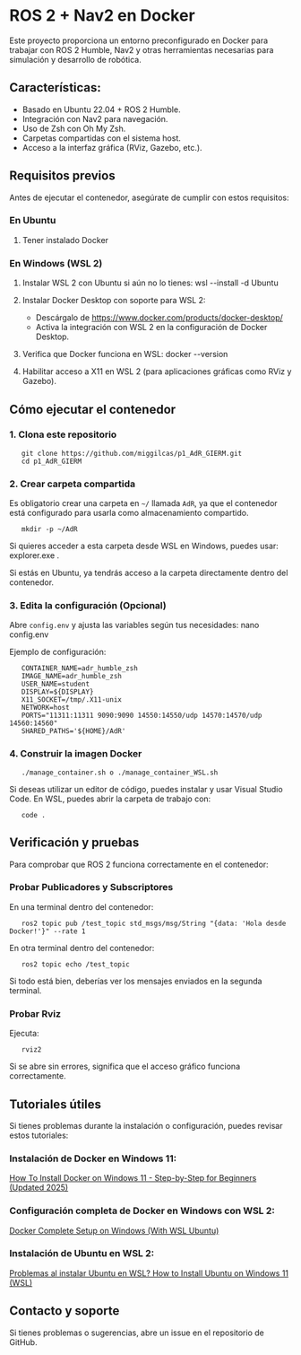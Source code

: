 # ROS 2 + Nav2 en Docker

Este proyecto proporciona un entorno preconfigurado en Docker para trabajar con ROS 2 Humble, Nav2 y otras herramientas necesarias para simulación y desarrollo de robótica.

## Características:
- Basado en Ubuntu 22.04 + ROS 2 Humble.
- Integración con Nav2 para navegación.
- Uso de Zsh con Oh My Zsh.
- Carpetas compartidas con el sistema host.
- Acceso a la interfaz gráfica (RViz, Gazebo, etc.).

## Requisitos previos

Antes de ejecutar el contenedor, asegúrate de cumplir con estos requisitos:

### En Ubuntu
1. Tener instalado Docker 

### En Windows (WSL 2)
1. Instalar WSL 2 con Ubuntu si aún no lo tienes:
   wsl --install -d Ubuntu

2. Instalar Docker Desktop con soporte para WSL 2:
   - Descárgalo de https://www.docker.com/products/docker-desktop/
   - Activa la integración con WSL 2 en la configuración de Docker Desktop.

3. Verifica que Docker funciona en WSL:
   docker --version

4. Habilitar acceso a X11 en WSL 2 (para aplicaciones gráficas como RViz y Gazebo).
   

## Cómo ejecutar el contenedor

### 1. Clona este repositorio
```
   git clone https://github.com/miggilcas/p1_AdR_GIERM.git
   cd p1_AdR_GIERM
```
### 2. Crear carpeta compartida
Es obligatorio crear una carpeta en `~/` llamada `AdR`, ya que el contenedor está configurado para usarla como almacenamiento compartido.
```
   mkdir -p ~/AdR
```
Si quieres acceder a esta carpeta desde WSL en Windows, puedes usar:
   explorer.exe .

Si estás en Ubuntu, ya tendrás acceso a la carpeta directamente dentro del contenedor.

### 3. Edita la configuración (Opcional)
Abre `config.env` y ajusta las variables según tus necesidades:
   nano config.env

Ejemplo de configuración:
```
   CONTAINER_NAME=adr_humble_zsh
   IMAGE_NAME=adr_humble_zsh
   USER_NAME=student
   DISPLAY=${DISPLAY}
   X11_SOCKET=/tmp/.X11-unix
   NETWORK=host
   PORTS="11311:11311 9090:9090 14550:14550/udp 14570:14570/udp 14560:14560"
   SHARED_PATHS='${HOME}/AdR'

```

### 4. Construir la imagen Docker
```
   ./manage_container.sh o ./manage_container_WSL.sh
```


Si deseas utilizar un editor de código, puedes instalar y usar Visual Studio Code. En WSL, puedes abrir la carpeta de trabajo con:
```
   code .
```
## Verificación y pruebas

Para comprobar que ROS 2 funciona correctamente en el contenedor:

### Probar Publicadores y Subscriptores
En una terminal dentro del contenedor:
```
   ros2 topic pub /test_topic std_msgs/msg/String "{data: 'Hola desde Docker!'}" --rate 1
```
En otra terminal dentro del contenedor:
```
   ros2 topic echo /test_topic
```
Si todo está bien, deberías ver los mensajes enviados en la segunda terminal.

### Probar Rviz
Ejecuta:
```
   rviz2
```
Si se abre sin errores, significa que el acceso gráfico funciona correctamente.



## Tutoriales útiles
Si tienes problemas durante la instalación o configuración, puedes revisar estos tutoriales:

### Instalación de Docker en Windows 11:
[How To Install Docker on Windows 11 - Step-by-Step for Beginners (Updated 2025)](https://www.youtube.com/watch?v=bw-bMhlhcpg)

### Configuración completa de Docker en Windows con WSL 2:
[Docker Complete Setup on Windows (With WSL Ubuntu)](https://www.youtube.com/watch?v=2ezNqqaSjq8)

### Instalación de Ubuntu en WSL 2:
[Problemas al instalar Ubuntu en WSL? How to Install Ubuntu on Windows 11 (WSL)](https://www.youtube.com/watch?v=wjbbl0TTMeo)

## Contacto y soporte
Si tienes problemas o sugerencias, abre un issue en el repositorio de GitHub.

